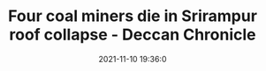 ---
"title": "Four coal miners die in Srirampur roof collapse - Deccan Chronicle"
"date": "2021-11-10 19:36:0"
"feed_name": "GOOGLENEWSMINING"
"feed_website": "https://news.google.com/search?q=mining%2Bincident&hl=en-US&gl=US&ceid=US:en"
"feed_rss": "https://news.google.com/rss/search?q=mining%2Bincident&hl=en-US&gl=US&ceid=US:en"
"link": "https://www.deccanchronicle.com/nation/current-affairs/111121/four-coal-miners-die-in-srirampur-roof-collapse.html"
"source": "{'href': 'https://www.deccanchronicle.com', 'title': 'Deccan Chronicle'}"
"file": "_posts/2021-1-1-781fcc03520877515154980a7651a38444c4bce9.md"
"accident": "1"
"drilling": "0"
"dead": "4"
"injured": "0"
"arrested": "0"
"place": "srirampur"
"where": "mining site"
"causes": "collapse"
"place_uri": "http://en.wikipedia.org/wiki/Srirampura"
---